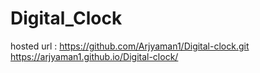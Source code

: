 # Digital_Clock

hosted url : https://github.com/Arjyaman1/Digital-clock.git
https://arjyaman1.github.io/Digital-clock/
